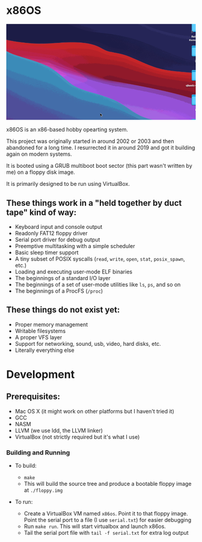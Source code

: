x86OS
======

![Screenshot](/screenshot.gif "Screenshot")

x86OS is an x86-based hobby opearting system.

This project was originally started in around 2002 or 2003 and then abandoned for a long time. I resurrected it in around 2019
and got it building again on modern systems.

It is booted using a GRUB multiboot boot sector (this part wasn't written by me) on a floppy disk image. 

It is primarily designed to be run using VirtualBox.

## These things work in a "held together by duct tape" kind of way:
 - Keyboard input and console output
 - Readonly FAT12 floppy driver
 - Serial port driver for debug output
 - Preemptive multitasking with a simple scheduler
 - Basic sleep timer support
 - A tiny subset of POSIX syscalls (`read`, `write`, `open`, `stat`, `posix_spawn`, etc.)
 - Loading and executing user-mode ELF binaries
 - The beginnings of a standard I/O layer
 - The beginnings of a set of user-mode utilities like `ls`, `ps`, and so on
 - The beginnings of a ProcFS (`/proc`)

## These things do not exist yet:
- Proper memory management
- Writable filesystems
- A proper VFS layer
- Support for networking, sound, usb, video, hard disks, etc.
- Literally everything else

Development
===========

 ## Prerequisites:
  - Mac OS X (it might work on other platforms but I haven't tried it)
  - GCC
  - NASM
  - LLVM (we use ldd, the LLVM linker)
  - VirtualBox (not strictly required but it's what I use)

### Building and Running
- To build: 
	 - `make`
	 - This will build the source tree and produce a bootable floppy image at `./floppy.img`

- To run:
  
   - Create a VirtualBox VM named `x86os`. Point it to that floppy image. Point the serial port to a file (I use `serial.txt`) for easier debugging
   - Run `make run`. This will start virtualbox and launch x86os.
   - Tail the serial port file with `tail -f serial.txt` for extra log output
